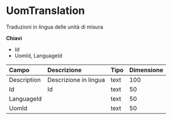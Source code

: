# UomTranslation

Traduzioni in lingua delle unità di misura

  
 **Chiavi**

* _Id_
* UomId, LanguageId

| Campo | Descrizione | Tipo | Dimensione |
| :--- | :--- | :--- | :--- |
| Description | Descrizione in lingua | text | 100 |
| Id | Id | text | 50 |
| LanguageId |  | text | 50 |
| UomId |  | text | 50 |

